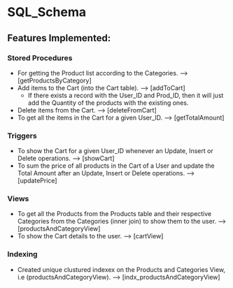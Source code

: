 # SQL_Schema
 
## Features Implemented:
### Stored Procedures
- For getting the Product list according to the Categories. --> [getProductsByCategory]
- Add items to the Cart (into the Cart table). --> [addToCart]
  - If there exists a record with the User_ID and Prod_ID, then it will just add the Quantity of the products with the existing ones.
- Delete items from the Cart. --> [deleteFromCart]
- To get all the items in the Cart for a given User_ID. --> [getTotalAmount]

### Triggers
- To show the Cart for a given User_ID whenever an Update, Insert or Delete operations. --> [showCart]
- To sum the price of all products in the Cart of a User and update the Total Amount after an Update, Insert or Delete operations. --> [updatePrice]

### Views
- To get all the Products from the Products table and their respective Categories from the Categories (inner join) to show them to the user. --> [productsAndCategoryView]
- To show the Cart details to the user. --> [cartView]

### Indexing
-  Created unique clustured indexex on the Products and Categories View, i.e (productsAndCategoryView). --> [indx_productsAndCategoryView]
